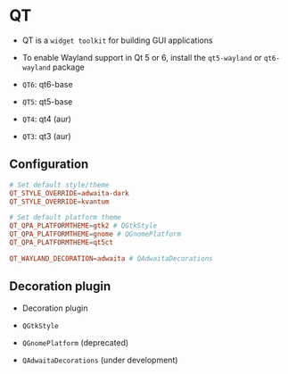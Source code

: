 # QT

- QT is a `widget toolkit` for building GUI applications
- To enable Wayland support in Qt 5 or 6, install the `qt5-wayland` or `qt6-wayland` package

- `QT6`: qt6-base
- `QT5`: qt5-base
- `QT4`: qt4 (aur)
- `QT3`: qt3 (aur)

## Configuration

```conf
# Set default style/theme
QT_STYLE_OVERRIDE=adwaita-dark
QT_STYLE_OVERRIDE=kvantum
```

```conf
# Set default platform theme
QT_QPA_PLATFORMTHEME=gtk2 # QGtkStyle
QT_QPA_PLATFORMTHEME=gnome # QGnomePlatform
QT_QPA_PLATFORMTHEME=qt5ct
```

```conf
QT_WAYLAND_DECORATION=adwaita # QAdwaitaDecorations
```

## Decoration plugin

- Decoration plugin

- `QGtkStyle`
- `QGnomePlatform` (deprecated)
- `QAdwaitaDecorations` (under development)
